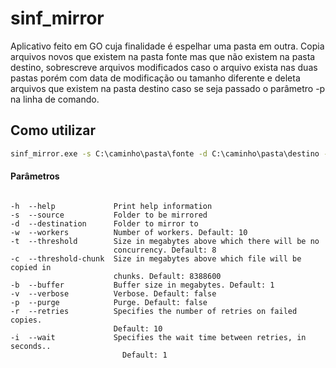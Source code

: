 # sinf_mirror

Aplicativo feito em GO cuja finalidade é espelhar uma pasta em outra. Copia arquivos novos que existem na pasta fonte mas que não existem na pasta destino, sobrescreve arquivos modificados caso o arquivo exista nas duas pastas porém com data de modificação ou tamanho diferente e deleta arquivos que existem na pasta destino caso se seja passado o parâmetro -p na linha de comando.

## Como utilizar

```bat
sinf_mirror.exe -s C:\caminho\pasta\fonte -d C:\caminho\pasta\destino -p
```
#### Parâmetros
```

-h  --help             Print help information
-s  --source           Folder to be mirrored
-d  --destination      Folder to mirror to
-w  --workers          Number of workers. Default: 10
-t  --threshold        Size in megabytes above which there will be no
                       concurrency. Default: 8
-c  --threshold-chunk  Size in megabytes above which file will be copied in
                       chunks. Default: 8388600
-b  --buffer           Buffer size in megabytes. Default: 1
-v  --verbose          Verbose. Default: false
-p  --purge            Purge. Default: false
-r  --retries          Specifies the number of retries on failed copies.
                       Default: 10
-i  --wait             Specifies the wait time between retries, in seconds..
                         Default: 1
```
